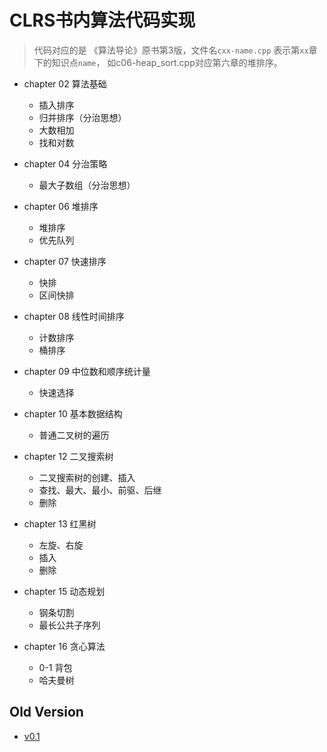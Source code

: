 # CLRS书内算法代码实现

> 代码对应的是 《算法导论》原书第3版，文件名`cxx-name.cpp` 表示第`xx`章下的知识点`name`，
> 如c06-heap_sort.cpp对应第六章的堆排序。
- chapter 02 算法基础
  - 插入排序
  - 归并排序（分治思想）
  - 大数相加
  - 找和对数

- chapter 04 分治策略
  - 最大子数组（分治思想）

- chapter 06 堆排序
  - 堆排序
  - 优先队列

- chapter 07 快速排序
  - 快排
  - 区间快排

- chapter 08 线性时间排序
  - 计数排序
  - 桶排序

- chapter 09 中位数和顺序统计量
  - 快速选择

- chapter 10 基本数据结构
  - 普通二叉树的遍历

- chapter 12 二叉搜索树
  - 二叉搜索树的创建、插入
  - 查找、最大、最小、前驱、后继
  - 删除

- chapter 13 红黑树
  - 左旋、右旋
  - 插入
  - 删除

- chapter 15 动态规划
  - 钢条切割
  - 最长公共子序列

- chapter 16 贪心算法
  - 0-1 背包
  - 哈夫曼树

## Old Version
- [v0.1](https://github.com/skyduy/CLRS_code/tree/v0.1)
